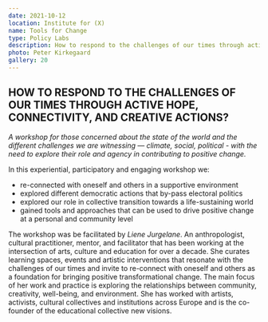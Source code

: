 ```yaml
---
date: 2021-10-12
location: Institute for (X)
name: Tools for Change
type: Policy Labs
description: How to respond to the challenges of our times through active hope, connectivity, and creative actions?
photo: Peter Kirkegaard
gallery: 20
---
```


## HOW TO RESPOND TO THE CHALLENGES OF OUR TIMES THROUGH ACTIVE HOPE, CONNECTIVITY, AND CREATIVE ACTIONS?

_A workshop for those concerned about the state of the world and the different challenges we are witnessing — climate, social, political - with the need to explore their role and agency in contributing to positive change._

In this experiential, participatory and engaging workshop we:

- re-connected with oneself and others in a supportive environment
- explored different democratic actions that by-pass electoral politics
- explored our role in collective transition towards a life-sustaining world
- gained tools and approaches that can be used to drive positive change at a personal and community level

The workshop was be facilitated by _Liene Jurgelane_.
An anthropologist, cultural practitioner, mentor, and facilitator that has been working at the intersection of arts, culture and education for over a decade. She curates learning spaces, events and artistic interventions that resonate with the challenges of our times and invite to re-connect with oneself and others as a foundation for bringing positive transformational change. The main focus of her work and practice is exploring the relationships between community, creativity, well-being, and environment. She has worked with artists, activists, cultural collectives and institutions across Europe and is the co-founder of the educational collective new visions.
